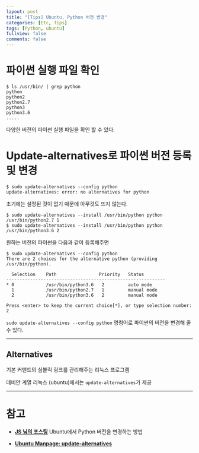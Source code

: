```yaml
---
layout: post
title: "[Tips] Ubuntu, Python 버전 변경"
categories: [Etc, Tips]
tags: [Python, ubuntu]
fullview: false
comments: false
---
```


# 파이썬 실행 파일 확인

```console
$ ls /usr/bin/ | grep python
python
python2
python2.7
python3
python3.6
.....
```

다양한 버전의 파이썬 실행 파일을 확인 할 수 있다.

# Update-alternatives로 파이썬 버전 등록 및 변경

```console
$ sudo update-alternatives --config python
update-alternatives: error: no alternatives for python
```

초기에는 설정된 것이 없기 때문에 아무것도 뜨지 않는다.

```console
$ sudo update-alternatives --install /usr/bin/python python /usr/bin/python2.7 1
$ sudo update-alternatives --install /usr/bin/python python /usr/bin/python3.6 2
```

원하는 버전의 파이썬을 다음과 같이 등록해주면

```console
$ sudo update-alternatives --config python
There are 2 choices for the alternative python (providing /usr/bin/python).

  Selection    Path                Priority   Status
------------------------------------------------------------
* 0            /usr/bin/python3.6   2         auto mode
  1            /usr/bin/python2.7   1         manual mode
  2            /usr/bin/python3.6   2         manual mode

Press <enter> to keep the current choice[*], or type selection number: 2
```

`sudo update-alternatives --config python` 명령어로 파이썬의 버전을 변경해 줄 수 있다.

---

## Alternatives

기본 커맨드의 심볼릭 링크를 관리해주는 리눅스 프로그램

데비안 계열 리눅스 (ubuntu)에서는 `update-alternatives`가 제공

---

# 참고

- **[JS 님의 포스팅](https://codechacha.com/ko/change-python-version/ "Ubuntu에서 Python 버전을 변경하는 방법")**
Ubuntu에서 Python 버전을 변경하는 방법

- **[Ubuntu Manpage: update-alternatives](http://manpages.ubuntu.com/manpages/trusty/man8/update-alternatives.8.html "Manpage")**
